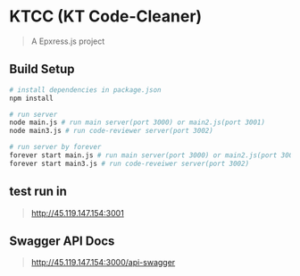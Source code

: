 # KTCC (KT Code-Cleaner)

> A Epxress.js project

## Build Setup

``` bash
# install dependencies in package.json
npm install

# run server
node main.js # run main server(port 3000) or main2.js(port 3001)
node main3.js # run code-reviewer server(port 3002)

# run server by forever
forever start main.js # run main server(port 3000) or main2.js(port 3001)
forever start main3.js # run code-reveiwer server(port 3002)
```

## test run in
> http://45.119.147.154:3001

## Swagger API Docs
> http://45.119.147.154:3000/api-swagger